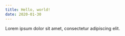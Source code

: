 ```yaml
---
title: Hello, world!
date: 2020-01-30
---
```


Lorem ipsum dolor sit amet, consectetur adipiscing elit.
